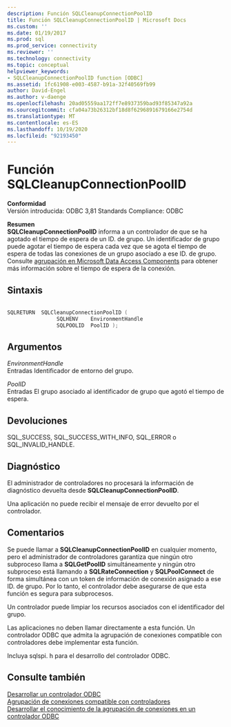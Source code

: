 ```yaml
---
description: Función SQLCleanupConnectionPoolID
title: Función SQLCleanupConnectionPoolID | Microsoft Docs
ms.custom: ''
ms.date: 01/19/2017
ms.prod: sql
ms.prod_service: connectivity
ms.reviewer: ''
ms.technology: connectivity
ms.topic: conceptual
helpviewer_keywords:
- SQLCleanupConnectionPoolID function [ODBC]
ms.assetid: 1fc61908-e003-4587-b91a-32f40569fb99
author: David-Engel
ms.author: v-daenge
ms.openlocfilehash: 20ad05559aa172ff7e8937359bad93f85347a92a
ms.sourcegitcommit: cfa04a73b26312bf18d8f6296891679166e2754d
ms.translationtype: MT
ms.contentlocale: es-ES
ms.lasthandoff: 10/19/2020
ms.locfileid: "92193450"
---
```

# <a name="sqlcleanupconnectionpoolid-function"></a>Función SQLCleanupConnectionPoolID
**Conformidad**  
 Versión introducida: ODBC 3,81 Standards Compliance: ODBC  
  
 **Resumen**  
 **SQLCleanupConnectionPoolID** informa a un controlador de que se ha agotado el tiempo de espera de un ID. de grupo. Un identificador de grupo puede agotar el tiempo de espera cada vez que se agota el tiempo de espera de todas las conexiones de un grupo asociado a ese ID. de grupo. Consulte [agrupación en Microsoft Data Access Components](/previous-versions/ms810829(v=msdn.10)) para obtener más información sobre el tiempo de espera de la conexión.  
  
## <a name="syntax"></a>Sintaxis  
  
```cpp
  
SQLRETURN  SQLCleanupConnectionPoolID (  
                SQLHENV    EnvironmentHandle  
                SQLPOOLID  PoolID );  
```  
  
## <a name="arguments"></a>Argumentos  
 *EnvironmentHandle*  
 Entradas Identificador de entorno del grupo.  
  
 *PoolID*  
 Entradas El grupo asociado al identificador de grupo que agotó el tiempo de espera.  
  
## <a name="returns"></a>Devoluciones  
 SQL_SUCCESS, SQL_SUCCESS_WITH_INFO, SQL_ERROR o SQL_INVALID_HANDLE.  
  
## <a name="diagnostics"></a>Diagnóstico  
 El administrador de controladores no procesará la información de diagnóstico devuelta desde **SQLCleanupConnectionPoolID**.  
  
 Una aplicación no puede recibir el mensaje de error devuelto por el controlador.  
  
## <a name="remarks"></a>Comentarios  
 Se puede llamar a **SQLCleanupConnectionPoolID** en cualquier momento, pero el administrador de controladores garantiza que ningún otro subproceso llama a **SQLGetPoolID** simultáneamente y ningún otro subproceso está llamando a **SQLRateConnection** y **SQLPoolConnect** de forma simultánea con un token de información de conexión asignado a ese ID. de grupo. Por lo tanto, el controlador debe asegurarse de que esta función es segura para subprocesos.  
  
 Un controlador puede limpiar los recursos asociados con el identificador del grupo.  
  
 Las aplicaciones no deben llamar directamente a esta función. Un controlador ODBC que admita la agrupación de conexiones compatible con controladores debe implementar esta función.  
  
 Incluya sqlspi. h para el desarrollo del controlador ODBC.  
  
## <a name="see-also"></a>Consulte también  
 [Desarrollar un controlador ODBC](../../../odbc/reference/develop-driver/developing-an-odbc-driver.md)   
 [Agrupación de conexiones compatible con controladores](../../../odbc/reference/develop-app/driver-aware-connection-pooling.md)   
 [Desarrollar el conocimiento de la agrupación de conexiones en un controlador ODBC](../../../odbc/reference/develop-driver/developing-connection-pool-awareness-in-an-odbc-driver.md)